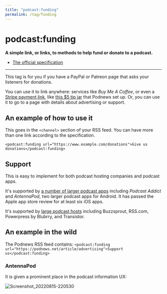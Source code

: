 ```yaml
---
title: "podcast:funding"
permalink: /tag/funding
---
```


# <i class="pi pi-tag-funding"></i>podcast:funding
**A simple link, or links, to methods to help fund or donate to a podcast.**

* [The official specification](https://github.com/Podcastindex-org/podcast-namespace/blob/main/docs/1.0.md#funding)

- - -

This tag is for you if you have a PayPal or Patreon page that asks your listeners for donations.

You can use it to link anywhere: services like _Buy Me A Coffee_, or even a [Stripe payment link](https://stripe.com/en-au/payments/payment-links), like [this $5 tip jar](https://buy.stripe.com/6oEbLU2OC6cG22c144) that Podnews set up. Or, you can use it to go to a page with details about advertising or support.

## An example of how to use it

This goes in the `<channel>` section of your RSS feed. You can have more than one link according to the specification.

```
<podcast:funding url="https://www.example.com/donations">Give us donations</podcast:funding>
```

## Support

This is easy to implement for both podcast hosting companies and podcast apps.

It's supported by [a number of larger podcast apps](https://podcastindex.org/apps?appTypes=app&elements=Funding) including _Podcast Addict_ and _AntennaPod_, two larger podcast apps for Android. It has passed the Apple app store review for at least six iOS apps.

It's supported by [large podcast hosts](https://podcastindex.org/apps?appTypes=hosting&elements=Funding) including Buzzsprout, RSS.com, Powerpress by Blubrry, and Transistor.

## An example in the wild

The Podnews RSS feed contains: `<podcast:funding url="https://podnews.net/article/advertising">Support us</podcast:funding>`

### <i class="pi pi-antennapod"></i> AntennaPod

It is given a prominent place in the podcast information UX:

![Screenshot_20220815-220530](https://user-images.githubusercontent.com/231941/184632448-2b715e7f-bc27-4ad0-be3e-358bd804c1ad.png)

<script src="https://giscus.app/client.js"
        data-repo="jamescridland/podcastnamespace.org"
        data-repo-id="R_kgDOH0hJuA"
        data-category="General"
        data-category-id="DIC_kwDOH0hJuM4CQ1a_"
        data-mapping="title"
        data-strict="0"
        data-reactions-enabled="1"
        data-emit-metadata="0"
        data-input-position="bottom"
        data-theme="preferred_color_scheme"
        data-lang="en"
        data-loading="lazy"
        crossorigin="anonymous"
        async>
</script>

